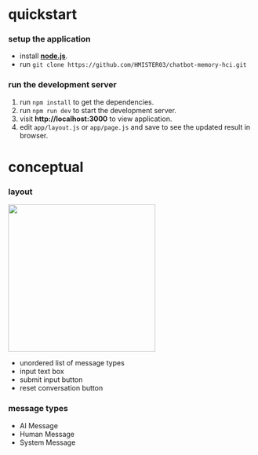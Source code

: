 # quickstart
### setup the application
- install **[node.js](https://nodejs.org/en)**.
- run `git clone https://github.com/HMISTER03/chatbot-memory-hci.git`
### run the development server
1. run `npm install` to get the dependencies.
2. run `npm run dev` to start the development server.
3. visit **http://localhost:3000** to view application.
4. edit `app/layout.js` or `app/page.js` and save to see the updated result in browser.
# conceptual
### layout
<img src=https://github.com/HMISTER03/chatbot-memory-hci/assets/44552816/c21d922c-64f1-480a-a334-c6184924a1d9 width=300>


- unordered list of message types
- input text box
- submit input button
- reset conversation button
### message types
- AI Message
- Human Message
- System Message
